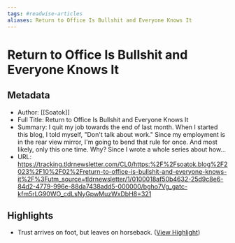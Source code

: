 ```yaml
---
tags: #readwise-articles
aliases: Return to Office Is Bullshit and Everyone Knows It
---
```

# Return to Office Is Bullshit and Everyone Knows It

## Metadata
- Author: [[Soatok]]
- Full Title: Return to Office Is Bullshit and Everyone Knows It
- Summary: I quit my job towards the end of last month. When I started this blog, I told myself, "Don't talk about work." Since my employment is in the rear view mirror, I'm going to bend that rule for once. And most likely, only this one time. Why? Since I wrote a whole series about how…
- URL: https://tracking.tldrnewsletter.com/CL0/https:%2F%2Fsoatok.blog%2F2023%2F10%2F02%2Freturn-to-office-is-bullshit-and-everyone-knows-it%2F%3Futm_source=tldrnewsletter/1/0100018af50b4632-25d9c8e6-84d2-4779-996e-88da7438add5-000000/bgho7Vg_gatc-kfm5rLG90WO_cdLsNyGpwMuzWxDbH8=321

## Highlights
- Trust arrives on foot, but leaves on horseback. ([View Highlight](https://read.readwise.io/read/01hbtm726yj21kyg6ww8dbxyct))
